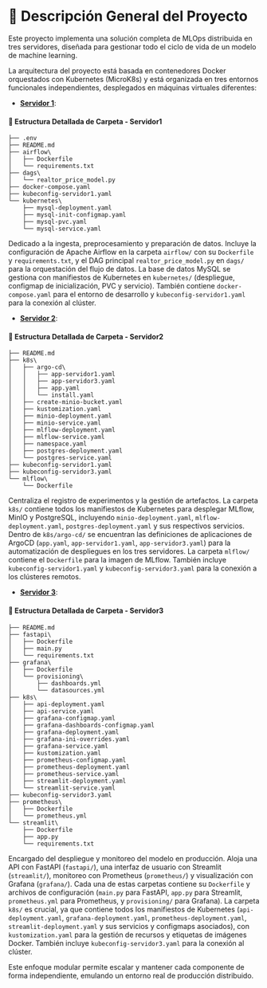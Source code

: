 # 🧠 Descripción General del Proyecto

Este proyecto implementa una solución completa de MLOps distribuida en tres servidores, diseñada para gestionar todo el ciclo de vida de un modelo de machine learning.

La arquitectura del proyecto está basada en contenedores Docker orquestados con Kubernetes (MicroK8s) y está organizada en tres entornos funcionales independientes, desplegados en máquinas virtuales diferentes:

- **[Servidor 1](Servidor1/README.md)**: 
#### 📂 Estructura Detallada de Carpeta - Servidor1
```
├── .env
├── README.md
├── airflow\
│   ├── Dockerfile
│   └── requirements.txt
├── dags\
│   └── realtor_price_model.py
├── docker-compose.yaml
├── kubeconfig-servidor1.yaml
└── kubernetes\
    ├── mysql-deployment.yaml
    ├── mysql-init-configmap.yaml
    ├── mysql-pvc.yaml
    └── mysql-service.yaml
```

Dedicado a la ingesta, preprocesamiento y preparación de datos. Incluye la configuración de Apache Airflow en la carpeta `airflow/` con su `Dockerfile` y `requirements.txt`, y el DAG principal `realtor_price_model.py` en `dags/` para la orquestación del flujo de datos. La base de datos MySQL se gestiona con manifiestos de Kubernetes en `kubernetes/` (despliegue, configmap de inicialización, PVC y servicio). También contiene `docker-compose.yaml` para el entorno de desarrollo y `kubeconfig-servidor1.yaml` para la conexión al clúster.
- **[Servidor 2](Servidor2/README.md)**: 

#### 📂 Estructura Detallada de Carpeta - Servidor2
```
├── README.md
├── k8s\
│   ├── argo-cd\
│   │   ├── app-servidor1.yaml
│   │   ├── app-servidor3.yaml
│   │   ├── app.yaml
│   │   └── install.yaml
│   ├── create-minio-bucket.yaml
│   ├── kustomization.yaml
│   ├── minio-deployment.yaml
│   ├── minio-service.yaml
│   ├── mlflow-deployment.yaml
│   ├── mlflow-service.yaml
│   ├── namespace.yaml
│   ├── postgres-deployment.yaml
│   └── postgres-service.yaml
├── kubeconfig-servidor1.yaml
├── kubeconfig-servidor3.yaml
└── mlflow\
    └── Dockerfile
```


Centraliza el registro de experimentos y la gestión de artefactos. La carpeta `k8s/` contiene todos los manifiestos de Kubernetes para desplegar MLflow, MinIO y PostgreSQL, incluyendo `minio-deployment.yaml`, `mlflow-deployment.yaml`, `postgres-deployment.yaml` y sus respectivos servicios. Dentro de `k8s/argo-cd/` se encuentran las definiciones de aplicaciones de ArgoCD (`app.yaml`, `app-servidor1.yaml`, `app-servidor3.yaml`) para la automatización de despliegues en los tres servidores. La carpeta `mlflow/` contiene el `Dockerfile` para la imagen de MLflow. También incluye `kubeconfig-servidor1.yaml` y `kubeconfig-servidor3.yaml` para la conexión a los clústeres remotos.
- **[Servidor 3](Servidor3/README.md)**: 

#### 📂 Estructura Detallada de Carpeta - Servidor3
```
├── README.md
├── fastapi\
│   ├── Dockerfile
│   ├── main.py
│   └── requirements.txt
├── grafana\
│   ├── Dockerfile
│   └── provisioning\
│       ├── dashboards.yml
│       └── datasources.yml
├── k8s\
│   ├── api-deployment.yaml
│   ├── api-service.yaml
│   ├── grafana-configmap.yaml
│   ├── grafana-dashboards-configmap.yaml
│   ├── grafana-deployment.yaml
│   ├── grafana-ini-overrides.yaml
│   ├── grafana-service.yaml
│   ├── kustomization.yaml
│   ├── prometheus-configmap.yaml
│   ├── prometheus-deployment.yaml
│   ├── prometheus-service.yaml
│   ├── streamlit-deployment.yaml
│   └── streamlit-service.yaml
├── kubeconfig-servidor3.yaml
├── prometheus\
│   ├── Dockerfile
│   └── prometheus.yml
└── streamlit\
    ├── Dockerfile
    ├── app.py
    └── requirements.txt
```

Encargado del despliegue y monitoreo del modelo en producción. Aloja una API con FastAPI (`fastapi/`), una interfaz de usuario con Streamlit (`streamlit/`), monitoreo con Prometheus (`prometheus/`) y visualización con Grafana (`grafana/`). Cada una de estas carpetas contiene su `Dockerfile` y archivos de configuración (`main.py` para FastAPI, `app.py` para Streamlit, `prometheus.yml` para Prometheus, y `provisioning/` para Grafana). La carpeta `k8s/` es crucial, ya que contiene todos los manifiestos de Kubernetes (`api-deployment.yaml`, `grafana-deployment.yaml`, `prometheus-deployment.yaml`, `streamlit-deployment.yaml` y sus servicios y configmaps asociados), con `kustomization.yaml` para la gestión de recursos y etiquetas de imágenes Docker. También incluye `kubeconfig-servidor3.yaml` para la conexión al clúster.

Este enfoque modular permite escalar y mantener cada componente de forma independiente, emulando un entorno real de producción distribuido.



